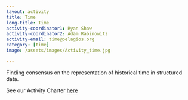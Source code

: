 ```yaml
---
layout: activity
title: Time
long-title: Time
activity-coordinator1: Ryan Shaw
activity-coordinator2: Adam Rabinowitz
activity-email: time@pelagios.org
category: [time]
image: /assets/images/Activity_time.jpg

---
```


Finding consensus on the representation of historical time in structured data.

See our Activity Charter <a href="https://docs.google.com/document/d/1PDQC0MbxBnqyWwvGqtUBopWFEYxNc_kZhmvQl1cnBt0/edit?usp=sharing">here</a>
